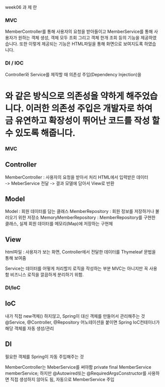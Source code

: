 week06 과 제 란

### MVC
MemberController를 통해 사용자의 요청을 받아들이고 MemberService를 통해 사용자가 원하는 객체 생성, 객체 모두 조회 그리고 객체 한개 조회 등의 기능을 제공하였습니다. 또한 이렇게 제공되는 기능은 HTML파일을 통해 화면으로 보여지도록 하였습니다.

### DI / IOC
Controller와 Service를 제작할 때 의존성 주입(Dependency Injection)을 


<!-- public class MemberController {
    private final MemberService memberService;
    public MemberController(MemberService memberService) {
        this.memberService = memberService;
    }
}

public class MemberService {
    private final MemberRepository memberRepository;
    
    public MemberService(MemberRepository memberRepository) {
        this.memberRepository = memberRepository;
    }
} -->

와 같은 방식으로 의존성을 약하게 해주었습니다. 이러한 의존성 주입은 개발자로 하여금 유연하고 확장성이 뛰어난 코드를 작성 할 수 있도록 해줍니다.
=======
### MVC
## Controller 
MemberController : 사용자의 요청을 받아서 처리 
                    HTML에서 입력받은 데이터  
                    -> MeberService 전달
                    -> 결과 모델에 담아서 View로 반환

## Model 
Model : 회원 데이터를 담는 클래스
MemberRepository : 회원 정보를 저장하거나 불러오기 위한 저장소
MemoryMemberRepository : MemberRepository를 구현한 클래스, 실제 회원 데이터를 메모리(Map)에 저장하는 구현체

## View
html파일 : 사용자가 보는 화면, Controller에서 전달한 데이터를 Thymeleaf 문법을 통해 보여줌

Service는 데이터를 어떻게 처리할지 로직을 작성하는 부분 MVC는 아니지만 꼭 사용함
비즈니스 로직을 깔끔하게 분리하기 위함.


### DI/IoC
## IoC
내가 직접 new객체() 하지않고, Spring이 대신 객체를 만들어서 관리해주는 것
@Service, @Controller, @Repository 어노테이션을 붙이면 Spring IoC컨테이너가 해당 객체를 자동 생성/관리


## DI
필요한 객체를 Spring이 자동 주입해주는 것

MemberController는 MeberService를 써야함
private final MemberService memberService;
하지만 @Autowired또는 @RequiredArgsConstructor를 사용하면
직접 생성하지 않아도 됨, 자동으로 MemberService 주입